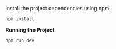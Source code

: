         

Install the project dependencies using npm:

```bash
npm install
```

**Running the Project**

```bash
npm run dev
```

